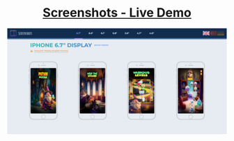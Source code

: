 <h1 align="center"><a href="https://screenshots-pi.vercel.app/">Screenshots - Live Demo</a></h2>
<img alt="User Management System" src="https://raw.githubusercontent.com/oguzhanuyanik-sr/screenshots/master/screenshot.png" />
